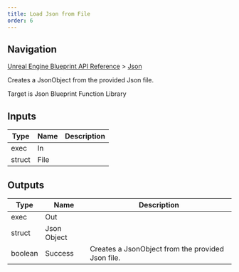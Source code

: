 ```yaml
---
title: Load Json from File
order: 6
---
```

## Navigation

[Unreal Engine Blueprint API Reference](https://dev.epicgames.com/documentation/en-us/unreal-engine/BlueprintAPI) > [Json](https://dev.epicgames.com/documentation/en-us/unreal-engine/BlueprintAPI/Json)

Creates a JsonObject from the provided Json file.

Target is Json Blueprint Function Library

## Inputs

| Type | Name | Description |
| --- | --- | --- |
| exec | In |  |
| struct | File |  |

## Outputs

| Type | Name | Description |
| --- | --- | --- |
| exec | Out |  |
| struct | Json Object |  |
| boolean | Success | Creates a JsonObject from the provided Json file. |
